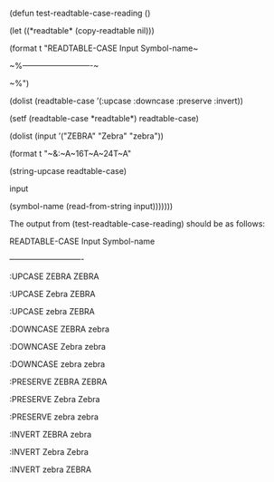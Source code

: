  



(defun test-readtable-case-reading () 



(let ((\*readtable\* (copy-readtable nil))) 



(format t "READTABLE-CASE Input Symbol-name~ 



~%–––––––––––––––––-~ 



~%") 



(dolist (readtable-case ’(:upcase :downcase :preserve :invert)) 



(setf (readtable-case \*readtable\*) readtable-case) 



(dolist (input ’("ZEBRA" "Zebra" "zebra")) 



(format t "~&amp;:~A~16T~A~24T~A" 



(string-upcase readtable-case) 



input 



(symbol-name (read-from-string input))))))) 







 



 



The output from (test-readtable-case-reading) should be as follows: 



READTABLE-CASE Input Symbol-name 



––––––––––––––––––- 



:UPCASE ZEBRA ZEBRA 



:UPCASE Zebra ZEBRA 



:UPCASE zebra ZEBRA 



:DOWNCASE ZEBRA zebra 



:DOWNCASE Zebra zebra 



:DOWNCASE zebra zebra 



:PRESERVE ZEBRA ZEBRA 



:PRESERVE Zebra Zebra 



:PRESERVE zebra zebra 



:INVERT ZEBRA zebra 



:INVERT Zebra Zebra 



:INVERT zebra ZEBRA 




